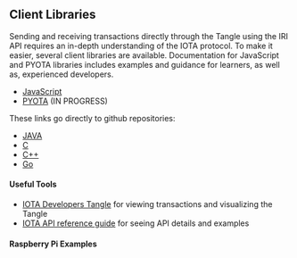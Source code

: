 ## Client Libraries

Sending and receiving transactions directly through the Tangle using the IRI API requires an in-depth understanding of the IOTA protocol.  To make it easier, several client libraries are available.  Documentation for JavaScript and PYOTA libraries includes examples and guidance for learners, as well as, experienced developers.

- [JavaScript](https://github.com/iotaledger/iota.lib.js)
- [PYOTA](pyota/README.md) (IN PROGRESS)

These links go directly to github repositories:

- [JAVA](https://github.com/iotaledger/iota.lib.java)
- [C](https://github.com/iotaledger/entangled)
- [C++](https://github.com/thibault-martinez/iota.lib.cpp)
- [Go](https://github.com/iotaledger/giota)

#### Useful Tools

- [IOTA Developers Tangle](https://devnet.thetangle.org) for viewing transactions and visualizing the Tangle
- [IOTA API reference guide](https://iota.readme.io/reference) for seeing API details and examples

#### Raspberry Pi Examples


